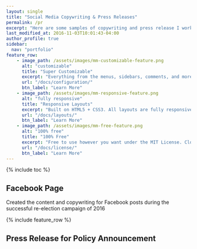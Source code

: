 ```yaml
---
layout: single
title: "Social Media Copywriting & Press Releases"
permalink: /pr
excerpt: "Here are some samples of copywriting and press release I worked on during my stint as a PR and social media volunteer for Dr Lily Neo."
last_modified_at: 2016-11-03T10:01:43-04:00
author_profile: true
sidebar:
  nav: "portfolio"
feature_row:
    - image_path: /assets/images/mm-customizable-feature.png
      alt: "customizable"
      title: "Super Customizable"
      excerpt: "Everything from the menus, sidebars, comments, and more can be configured or set with YAML Front Matter."
      url: "/docs/configuration/"
      btn_label: "Learn More"
    - image_path: /assets/images/mm-responsive-feature.png
      alt: "fully responsive"
      title: "Responsive Layouts"
      excerpt: "Built on HTML5 + CSS3. All layouts are fully responsive with helpers to augment your content."
      url: "/docs/layouts/"
      btn_label: "Learn More"
    - image_path: /assets/images/mm-free-feature.png
      alt: "100% free"
      title: "100% Free"
      excerpt: "Free to use however you want under the MIT License. Clone it, fork it, customize it, whatever!"
      url: "/docs/license/"
      btn_label: "Learn More"
---
```


{% include toc %}

## Facebook Page

Created the content and copywriting for Facebook posts during the successful re-election campaign of 2016

{% include feature_row %}

## Press Release for Policy Announcement

